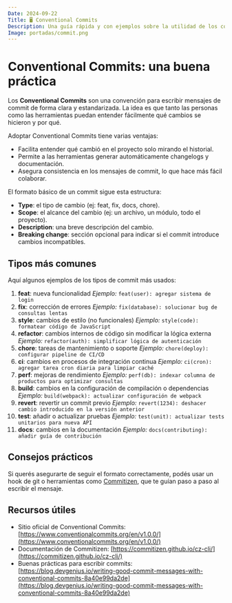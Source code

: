 ```yaml
---
Date: 2024-09-22
Title: 🖥️ Conventional Commits
Description: Una guía rápida y con ejemplos sobre la utilidad de los conventional commits en el desarrollo de software (hecho con IA).
Image: portadas/commit.png
---
```


# Conventional Commits: una buena práctica
Los **Conventional Commits** son una convención para escribir mensajes de commit de forma clara
y estandarizada.
La idea es que tanto las personas como las herramientas puedan entender fácilmente qué cambios
se hicieron y por qué.

Adoptar Conventional Commits tiene varias ventajas:
- Facilita entender qué cambió en el proyecto solo mirando el historial.
- Permite a las herramientas generar automáticamente changelogs y documentación.
- Asegura consistencia en los mensajes de commit, lo que hace más fácil colaborar.

El formato básico de un commit sigue esta estructura:
- **Type**:
  el tipo de cambio (ej:
  feat, fix, docs, chore).
- **Scope**:
  el alcance del cambio (ej:
  un archivo, un módulo, todo el proyecto).
- **Description**:
  una breve descripción del cambio.
- **Breaking change**:
  sección opcional para indicar si el commit introduce cambios incompatibles.

## Tipos más comunes
Aquí algunos ejemplos de los tipos de commit más usados:

1. **feat**:
   nueva funcionalidad _Ejemplo:_ `feat(user):
   agregar sistema de login`
2. **fix**:
   corrección de errores _Ejemplo:_ `fix(database):
   solucionar bug de consultas lentas`
3. **style**:
   cambios de estilo (no funcionales) _Ejemplo:_ `style(code):
   formatear código de JavaScript`
4. **refactor**:
   cambios internos de código sin modificar la lógica externa _Ejemplo:_ `refactor(auth):
   simplificar lógica de autenticación`
5. **chore**:
   tareas de mantenimiento o soporte _Ejemplo:_ `chore(deploy):
   configurar pipeline de CI/CD`
6. **ci**:
   cambios en procesos de integración continua _Ejemplo:_ `ci(cron):
   agregar tarea cron diaria para limpiar caché`
7. **perf**:
   mejoras de rendimiento _Ejemplo:_ `perf(db):
   indexar columna de productos para optimizar consultas`
8. **build**:
   cambios en la configuración de compilación o dependencias _Ejemplo:_ `build(webpack):
   actualizar configuración de webpack`
9. **revert**:
   revertir un commit previo _Ejemplo:_ `revert(1234):
   deshacer cambio introducido en la versión anterior`
10. **test**:
    añadir o actualizar pruebas _Ejemplo:_ `test(unit):
    actualizar tests unitarios para nueva API`
11. **docs**:
    cambios en la documentación _Ejemplo:_ `docs(contributing):
    añadir guía de contribución`

## Consejos prácticos
Si querés asegurarte de seguir el formato correctamente, podés usar un hook de git o
herramientas como [Commitizen](https://commitizen.github.io/cz-cli/), que te guían paso a paso
al escribir el mensaje.

## Recursos útiles
- Sitio oficial de Conventional Commits:
  [https://www.conventionalcommits.org/en/v1.0.0/](https://www.conventionalcommits.org/en/v1.0.0/)
- Documentación de Commitizen:
  [https://commitizen.github.io/cz-cli/](https://commitizen.github.io/cz-cli/)
- Buenas prácticas para escribir commits:
  [https://blog.devgenius.io/writing-good-commit-messages-with-conventional-commits-8a40e99da2de](https://blog.devgenius.io/writing-good-commit-messages-with-conventional-commits-8a40e99da2de)
